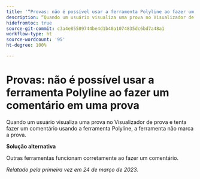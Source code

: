 ```yaml
---
title: '“Provas: não é possível usar a ferramenta Polyline ao fazer um comentário em uma prova”'
description: “Quando um usuário visualiza uma prova no Visualizador de prova e tenta fazer um comentário usando a ferramenta Polyline, a ferramenta não marca a prova. “
hidefromtoc: true
source-git-commit: c3a4e85589744be4d1b40a1074835dc6bd7a48a1
workflow-type: ht
source-wordcount: '95'
ht-degree: 100%

---
```



# Provas: não é possível usar a ferramenta Polyline ao fazer um comentário em uma prova

<!--This article is on the WF and WFP TOCs-->

Quando um usuário visualiza uma prova no Visualizador de prova e tenta fazer um comentário usando a ferramenta Polyline, a ferramenta não marca a prova.

**Solução alternativa**

Outras ferramentas funcionam corretamente ao fazer um comentário.

_Relatado pela primeira vez em 24 de março de 2023._

